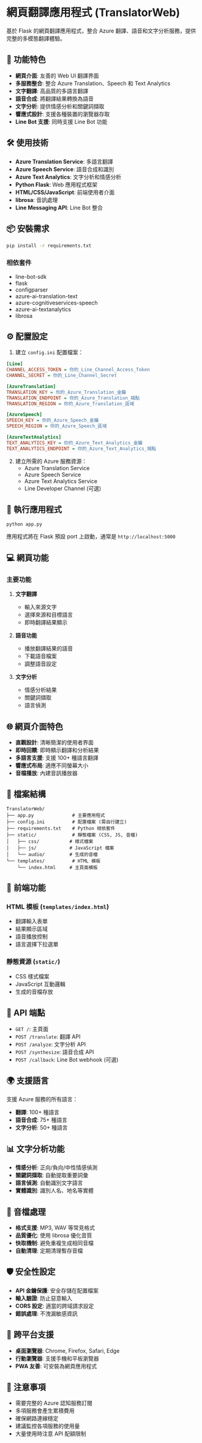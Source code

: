 # 網頁翻譯應用程式 (TranslatorWeb)

基於 Flask 的網頁翻譯應用程式，整合 Azure 翻譯、語音和文字分析服務，提供完整的多模態翻譯體驗。

## 🚀 功能特色

- **網頁介面**: 友善的 Web UI 翻譯界面
- **多服務整合**: 整合 Azure Translation、Speech 和 Text Analytics
- **文字翻譯**: 高品質的多語言翻譯
- **語音合成**: 將翻譯結果轉換為語音
- **文字分析**: 提供情感分析和關鍵詞擷取
- **響應式設計**: 支援各種裝置的瀏覽器存取
- **Line Bot 支援**: 同時支援 Line Bot 功能

## 🛠️ 使用技術

- **Azure Translation Service**: 多語言翻譯
- **Azure Speech Service**: 語音合成和識別  
- **Azure Text Analytics**: 文字分析和情感分析
- **Python Flask**: Web 應用程式框架
- **HTML/CSS/JavaScript**: 前端使用者介面
- **librosa**: 音訊處理
- **Line Messaging API**: Line Bot 整合

## 📦 安裝需求

```bash
pip install -r requirements.txt
```

### 相依套件
- line-bot-sdk
- flask
- configparser
- azure-ai-translation-text
- azure-cognitiveservices-speech
- azure-ai-textanalytics
- librosa

## ⚙️ 配置設定

1. 建立 `config.ini` 配置檔案：

```ini
[Line]
CHANNEL_ACCESS_TOKEN = 你的_Line_Channel_Access_Token
CHANNEL_SECRET = 你的_Line_Channel_Secret

[AzureTranslation]
TRANSLATION_KEY = 你的_Azure_Translation_金鑰
TRANSLATION_ENDPOINT = 你的_Azure_Translation_端點
TRANSLATION_REGION = 你的_Azure_Translation_區域

[AzureSpeech]
SPEECH_KEY = 你的_Azure_Speech_金鑰
SPEECH_REGION = 你的_Azure_Speech_區域

[AzureTextAnalytics]
TEXT_ANALYTICS_KEY = 你的_Azure_Text_Analytics_金鑰
TEXT_ANALYTICS_ENDPOINT = 你的_Azure_Text_Analytics_端點
```

2. 建立所需的 Azure 服務資源：
   - Azure Translation Service
   - Azure Speech Service  
   - Azure Text Analytics Service
   - Line Developer Channel (可選)

## 🚀 執行應用程式

```bash
python app.py
```

應用程式將在 Flask 預設 port 上啟動，通常是 `http://localhost:5000`

## 💻 網頁功能

### 主要功能
1. **文字翻譯**
   - 輸入來源文字
   - 選擇來源和目標語言
   - 即時翻譯結果顯示

2. **語音功能**
   - 播放翻譯結果的語音
   - 下載語音檔案
   - 調整語音設定

3. **文字分析**
   - 情感分析結果
   - 關鍵詞擷取
   - 語言偵測

## 🌐 網頁介面特色

- **直觀設計**: 清晰簡潔的使用者界面
- **即時回饋**: 即時顯示翻譯和分析結果
- **多語言支援**: 支援 100+ 種語言翻譯
- **響應式布局**: 適應不同螢幕大小
- **音檔播放**: 內建音訊播放器

## 📁 檔案結構

```
TranslatorWeb/
├── app.py              # 主要應用程式
├── config.ini          # 配置檔案 (需自行建立)
├── requirements.txt    # Python 相依套件
├── static/             # 靜態檔案 (CSS, JS, 音檔)
│   ├── css/           # 樣式檔案
│   ├── js/            # JavaScript 檔案
│   └── audio/         # 生成的音檔
└── templates/          # HTML 模板
    └── index.html     # 主頁面模板
```

## 🎨 前端功能

### HTML 模板 (`templates/index.html`)
- 翻譯輸入表單
- 結果顯示區域
- 語音播放控制
- 語言選擇下拉選單

### 靜態資源 (`static/`)
- CSS 樣式檔案
- JavaScript 互動邏輯
- 生成的音檔存放

## 🔧 API 端點

- `GET /`: 主頁面
- `POST /translate`: 翻譯 API
- `POST /analyze`: 文字分析 API  
- `POST /synthesize`: 語音合成 API
- `POST /callback`: Line Bot webhook (可選)

## 🌍 支援語言

支援 Azure 服務的所有語言：
- **翻譯**: 100+ 種語言
- **語音合成**: 75+ 種語言
- **文字分析**: 50+ 種語言

## 📊 文字分析功能

- **情感分析**: 正向/負向/中性情感偵測
- **關鍵詞擷取**: 自動提取重要詞彙
- **語言偵測**: 自動識別文字語言
- **實體識別**: 識別人名、地名等實體

## 🎵 音檔處理

- **格式支援**: MP3, WAV 等常見格式
- **品質優化**: 使用 librosa 優化音質
- **快取機制**: 避免重複生成相同音檔
- **自動清理**: 定期清理暫存音檔

## 🛡️ 安全性設定

- **API 金鑰保護**: 安全存儲在配置檔案
- **輸入驗證**: 防止惡意輸入
- **CORS 設定**: 適當的跨域請求設定
- **錯誤處理**: 不洩漏敏感資訊

## 📱 跨平台支援

- **桌面瀏覽器**: Chrome, Firefox, Safari, Edge
- **行動瀏覽器**: 支援手機和平板瀏覽器
- **PWA 友善**: 可安裝為網頁應用程式

## 📝 注意事項

- 需要完整的 Azure 認知服務訂閱
- 多項服務會產生累積費用
- 確保網路連線穩定
- 建議監控各項服務的使用量
- 大量使用時注意 API 配額限制